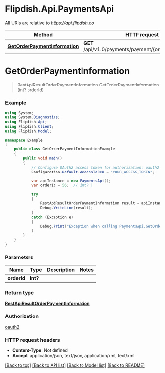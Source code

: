# Flipdish.Api.PaymentsApi

All URIs are relative to *https://api.flipdish.co*

Method | HTTP request | Description
------------- | ------------- | -------------
[**GetOrderPaymentInformation**](PaymentsApi.md#getorderpaymentinformation) | **GET** /api/v1.0/payments/payment/{orderId}/refundable | 


<a name="getorderpaymentinformation"></a>
# **GetOrderPaymentInformation**
> RestApiResultOrderPaymentInformation GetOrderPaymentInformation (int? orderId)



### Example
```csharp
using System;
using System.Diagnostics;
using Flipdish.Api;
using Flipdish.Client;
using Flipdish.Model;

namespace Example
{
    public class GetOrderPaymentInformationExample
    {
        public void main()
        {
            // Configure OAuth2 access token for authorization: oauth2
            Configuration.Default.AccessToken = "YOUR_ACCESS_TOKEN";

            var apiInstance = new PaymentsApi();
            var orderId = 56;  // int? | 

            try
            {
                RestApiResultOrderPaymentInformation result = apiInstance.GetOrderPaymentInformation(orderId);
                Debug.WriteLine(result);
            }
            catch (Exception e)
            {
                Debug.Print("Exception when calling PaymentsApi.GetOrderPaymentInformation: " + e.Message );
            }
        }
    }
}
```

### Parameters

Name | Type | Description  | Notes
------------- | ------------- | ------------- | -------------
 **orderId** | **int?**|  | 

### Return type

[**RestApiResultOrderPaymentInformation**](RestApiResultOrderPaymentInformation.md)

### Authorization

[oauth2](../README.md#oauth2)

### HTTP request headers

 - **Content-Type**: Not defined
 - **Accept**: application/json, text/json, application/xml, text/xml

[[Back to top]](#) [[Back to API list]](../README.md#documentation-for-api-endpoints) [[Back to Model list]](../README.md#documentation-for-models) [[Back to README]](../README.md)

